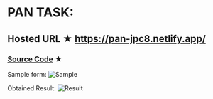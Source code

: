# PAN TASK:

## Hosted URL ★ https://pan-jpc8.netlify.app/

### [Source Code](PAN) ★ 

Sample form:
![Sample](https://github.com/JPC8/guvi_BootCamp/blob/main/Tasks/Week2/HTML-Practice-task/PAN%20TASK/PAN/assets/pan.png)

Obtained Result:
![Result](https://github.com/JPC8/guvi_BootCamp/blob/main/Tasks/Week2/HTML-Practice-task/PAN%20TASK/PAN/assets/newPan.png)
